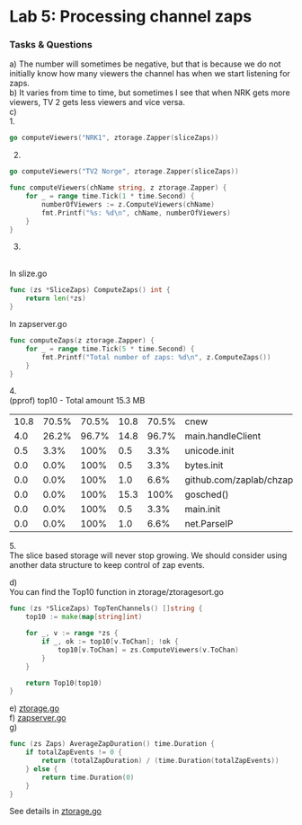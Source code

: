 Lab 5: Processing channel zaps
======

### Tasks & Questions

a) The number will sometimes be negative, but that is because we do not initially know how many viewers the channel has when we start listening for zaps.<br>
b) It varies from time to time, but sometimes I see that when NRK gets more viewers, TV 2 gets less viewers and vice versa.<br>
c)<br>
1.
``` go
go computeViewers("NRK1", ztorage.Zapper(sliceZaps))
```
2.
``` go 
go computeViewers("TV2 Norge", ztorage.Zapper(sliceZaps))
```

``` go
func computeViewers(chName string, z ztorage.Zapper) {
	for _ = range time.Tick(1 * time.Second) {
		numberOfViewers := z.ComputeViewers(chName)
		fmt.Printf("%s: %d\n", chName, numberOfViewers)
	}
}
```
3.
<br>In slize.go
``` go
func (zs *SliceZaps) ComputeZaps() int {
	return len(*zs)
}
```
In zapserver.go
``` go
func computeZaps(z ztorage.Zapper) {
	for _ = range time.Tick(5 * time.Second) {
		fmt.Printf("Total number of zaps: %d\n", z.ComputeZaps())
	}
}
```
4.<br>
(pprof) top10 - Total amount 15.3 MB <br>

| | | | | | |
|------|-------|-------|------|-------|----------------------------------|
| 10.8 | 70.5% | 70.5% | 10.8 | 70.5% | cnew                             |
| 4.0  | 26.2% | 96.7% | 14.8 | 96.7% | main.handleClient                |
| 0.5  | 3.3%  | 100%  | 0.5  | 3.3%  | unicode.init                     |
| 0.0  | 0.0%  | 100%  | 0.5  | 3.3%  | bytes.init                       |
| 0.0  | 0.0%  | 100%  | 1.0  | 6.6%  | github.com/zaplab/chzap.NewChZap |
| 0.0  | 0.0%  | 100%  | 15.3 | 100%  | gosched()                        |
| 0.0  | 0.0%  | 100%  | 0.5  | 3.3%  | main.init                        |
| 0.0  | 0.0%  | 100%  | 1.0  | 6.6%  | net.ParseIP                      |

5.<br>
The slice based storage will never stop growing. We should consider using
another data structure to keep control of zap events.

d)<br>You can find the Top10 function in ztorage/ztoragesort.go
``` go
func (zs *SliceZaps) TopTenChannels() []string {
	top10 := make(map[string]int)

	for _, v := range *zs {
		if _, ok := top10[v.ToChan]; !ok {
			top10[v.ToChan] = zs.ComputeViewers(v.ToChan)
		}
	}

	return Top10(top10)
}
```
e) [ztorage.go](https://github.com/sandves/zaplab/blob/master/ztorage/ztorage.go) <br>
f) [zapserver.go](https://github.com/sandves/zaplab/blob/master/zapserver/zapserver.go) <br>
g) <br>

``` go 
func (zs Zaps) AverageZapDuration() time.Duration {
	if totalZapEvents != 0 {
		return (totalZapDuration) / (time.Duration(totalZapEvents))
	} else {
		return time.Duration(0)
	}
}
```
See details in 
[ztorage.go](https://github.com/sandves/zaplab/blob/master/ztorage/ztorage.go) <br>
